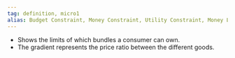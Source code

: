 ```yaml
---
tag: definition, micro1
alias: Budget Constraint, Money Constraint, Utility Constraint, Money Line
---
```

- Shows the limits of which bundles a consumer can own.
- The gradient represents the price ratio between the different goods.
